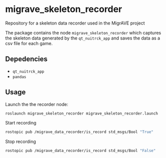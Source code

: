 # migrave_skeleton_recorder
Repository for a skeleton data recorder used in the MigrAVE project

The package contains the node `migrave_skeleton_recorder` which captures the skeleton data generated by the `qt_nuitrck_app` and saves the data as a csv file for each game.

## Depedencies

- `qt_nuitrck_app`
- `pandas`

## Usage 

Launch the the recorder node:
```sh
roslaunch migrave_skeleton_recorder migrave_skeleton_recorder.launch
```

Start recording

```sh
rostopic pub /migrave_data_recorder/is_record std_msgs/Bool "True"
```
Stop recording

```sh
rostopic pub /migrave_data_recorder/is_record std_msgs/Bool "False"
```

